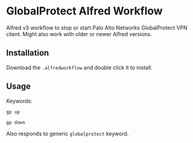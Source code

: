 # GlobalProtect Alfred Workflow

Alfred v3 workflow to stop or start Palo Alto Networks GlobalProtect VPN client. Might also work with older or newer Alfred versions.

## Installation

Download the `.alfredworkflow` and double click it to install.

## Usage

Keywords:

```
gp up
```

```
gp down
```

Also responds to generic `globalprotect` keyword.
